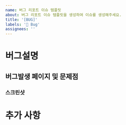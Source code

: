```yaml
---
name: 버그 리포트 이슈 템플릿
about: 버그 리포트 이슈 템플릿을 생성하여 이슈를 생성해주세요.
title: '[BUG]'
labels: '🐛 Bug'
assignees: ''
---
```


# 버그설명

## 버그발생 페이지 및 문제점

### 스크린샷

# 추가 사항
